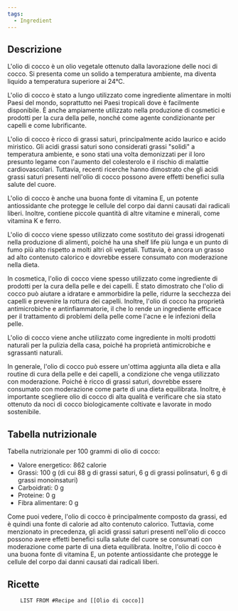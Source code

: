 ```yaml
---
tags:
  - Ingredient
---
```



## Descrizione

L'olio di cocco è un olio vegetale ottenuto dalla lavorazione delle noci di cocco. Si presenta come un solido a temperatura ambiente, ma diventa liquido a temperatura superiore ai 24°C.

L'olio di cocco è stato a lungo utilizzato come ingrediente alimentare in molti Paesi del mondo, soprattutto nei Paesi tropicali dove è facilmente disponibile. È anche ampiamente utilizzato nella produzione di cosmetici e prodotti per la cura della pelle, nonché come agente condizionante per capelli e come lubrificante.

L'olio di cocco è ricco di grassi saturi, principalmente acido laurico e acido miristico. Gli acidi grassi saturi sono considerati grassi "solidi" a temperatura ambiente, e sono stati una volta demonizzati per il loro presunto legame con l'aumento del colesterolo e il rischio di malattie cardiovascolari. Tuttavia, recenti ricerche hanno dimostrato che gli acidi grassi saturi presenti nell'olio di cocco possono avere effetti benefici sulla salute del cuore.

L'olio di cocco è anche una buona fonte di vitamina E, un potente antiossidante che protegge le cellule del corpo dai danni causati dai radicali liberi. Inoltre, contiene piccole quantità di altre vitamine e minerali, come vitamina K e ferro.

L'olio di cocco viene spesso utilizzato come sostituto dei grassi idrogenati nella produzione di alimenti, poiché ha una shelf life più lunga e un punto di fumo più alto rispetto a molti altri oli vegetali. Tuttavia, è ancora un grasso ad alto contenuto calorico e dovrebbe essere consumato con moderazione nella dieta.

In cosmetica, l'olio di cocco viene spesso utilizzato come ingrediente di prodotti per la cura della pelle e dei capelli. È stato dimostrato che l'olio di cocco può aiutare a idratare e ammorbidire la pelle, ridurre la secchezza dei capelli e prevenire la rottura dei capelli. Inoltre, l'olio di cocco ha proprietà antimicrobiche e antinfiammatorie, il che lo rende un ingrediente efficace per il trattamento di problemi della pelle come l'acne e le infezioni della pelle.

L'olio di cocco viene anche utilizzato come ingrediente in molti prodotti naturali per la pulizia della casa, poiché ha proprietà antimicrobiche e sgrassanti naturali.

In generale, l'olio di cocco può essere un'ottima aggiunta alla dieta e alla routine di cura della pelle e dei capelli, a condizione che venga utilizzato con moderazione. Poiché è ricco di grassi saturi, dovrebbe essere consumato con moderazione come parte di una dieta equilibrata. Inoltre, è importante scegliere olio di cocco di alta qualità e verificare che sia stato ottenuto da noci di cocco biologicamente coltivate e lavorate in modo sostenibile.

## Tabella nutrizionale

Tabella nutrizionale per 100 grammi di olio di cocco:

- Valore energetico: 862 calorie
- Grassi: 100 g (di cui 88 g di grassi saturi, 6 g di grassi polinsaturi, 6 g di grassi monoinsaturi)
- Carboidrati: 0 g
- Proteine: 0 g
- Fibra alimentare: 0 g

Come puoi vedere, l'olio di cocco è principalmente composto da grassi, ed è quindi una fonte di calorie ad alto contenuto calorico. Tuttavia, come menzionato in precedenza, gli acidi grassi saturi presenti nell'olio di cocco possono avere effetti benefici sulla salute del cuore se consumati con moderazione come parte di una dieta equilibrata. Inoltre, l'olio di cocco è una buona fonte di vitamina E, un potente antiossidante che protegge le cellule del corpo dai danni causati dai radicali liberi.

## Ricette
```dataview
	LIST FROM #Recipe and [[Olio di cocco]]
```